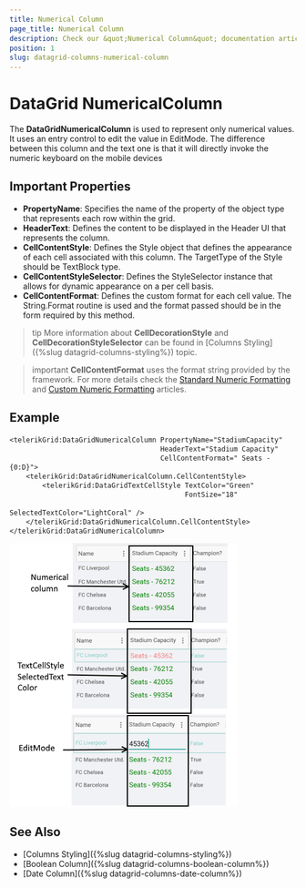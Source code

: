 ```yaml
---
title: Numerical Column
page_title: Numerical Column
description: Check our &quot;Numerical Column&quot; documentation article for Telerik DataGrid for Xamarin control.
position: 1
slug: datagrid-columns-numerical-column
---
```


# DataGrid NumericalColumn

The **DataGridNumericalColumn** is used to represent only numerical values. It uses an entry control to edit the value in EditMode. The difference between this column and the text one is that it will directly invoke the numeric keyboard on the mobile devices

## Important Properties

* **PropertyName**: Specifies the name of the property of the object type that represents each row within the grid.
* **HeaderText**: Defines the content to be displayed in the Header UI that represents the column.
* **CellContentStyle**: Defines the Style object that defines the appearance of each cell associated with this column. The TargetType of the Style should be TextBlock type.
* **CellContentStyleSelector**: Defines the StyleSelector instance that allows for dynamic appearance on a per cell basis.
* **CellContentFormat**: Defines the custom format for each cell value. The String.Format routine is used and the format passed should be in the form required by this method.

>tip More information about **CellDecorationStyle** and  **CellDecorationStyleSelector** can be found in [Columns Styling]({%slug datagrid-columns-styling%}) topic.

>important **CellContentFormat** uses the format string provided by the framework. For more details check the [Standard Numeric Formatting](https://docs.microsoft.com/en-us/dotnet/standard/base-types/standard-numeric-format-strings) and [Custom Numeric Formatting](https://docs.microsoft.com/en-us/dotnet/standard/base-types/custom-numeric-format-strings) articles.

## Example

```XAML
<telerikGrid:DataGridNumericalColumn PropertyName="StadiumCapacity" 
                                     HeaderText="Stadium Capacity"
                                     CellContentFormat=" Seats - {0:D}">
    <telerikGrid:DataGridNumericalColumn.CellContentStyle>
        <telerikGrid:DataGridTextCellStyle TextColor="Green" 
                                           FontSize="18" 
                                           SelectedTextColor="LightCoral" />
    </telerikGrid:DataGridNumericalColumn.CellContentStyle>
</telerikGrid:DataGridNumericalColumn>
```

![Numerical Column](images/numericalcolumn-overview.png)

## See Also

- [Columns Styling]({%slug datagrid-columns-styling%})
- [Boolean Column]({%slug datagrid-columns-boolean-column%})
- [Date Column]({%slug datagrid-columns-date-column%})